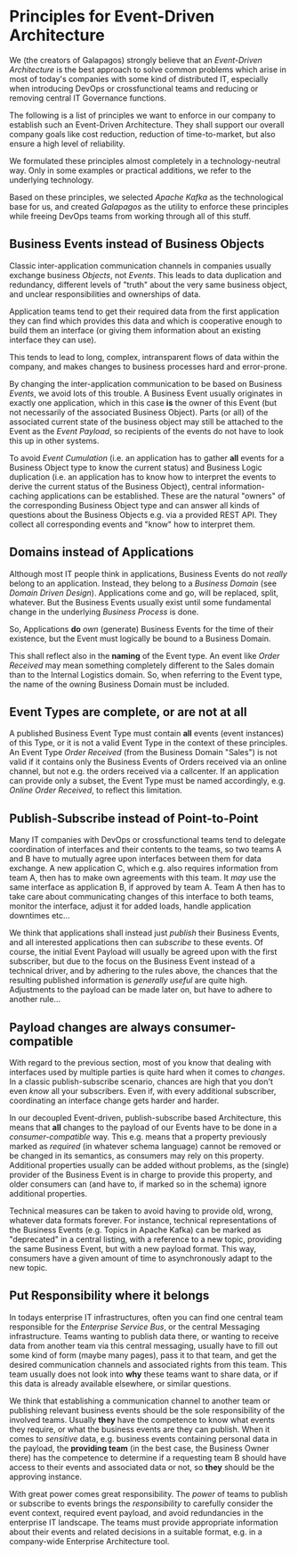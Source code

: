 # Principles for Event-Driven Architecture

We (the creators of Galapagos) strongly believe that an _Event-Driven Architecture_ is the best approach to solve common
problems which arise in most of today's companies with some kind of distributed IT, especially when introducing DevOps or 
crossfunctional teams and reducing or removing central IT Governance functions.
 
The following is a list of principles we want to enforce in our company to establish such an Event-Driven Architecture.
They shall support our overall company goals like cost reduction, reduction of time-to-market, but also ensure a high 
level of reliability.

We formulated these principles almost completely in a technology-neutral way. Only in some examples or practical 
additions, we refer to the underlying technology. 

Based on these principles, we selected _Apache Kafka_ as the technological base for us, and created _Galapagos_ as the
utility to enforce these principles while freeing DevOps teams from working through all of this stuff.

## Business Events instead of Business Objects

Classic inter-application communication channels in companies usually exchange business _Objects_, not _Events_. This
leads to data duplication and redundancy, different levels of "truth" about the very same business object, and unclear
responsibilities and ownerships of data. 

Application teams tend to get their required data from the first application they can find which provides this data and 
which is cooperative enough to build them an interface (or giving them information about an existing interface they can 
use).

This tends to lead to long, complex, intransparent flows of data within the company, and makes changes to business
processes hard and error-prone.

By changing the inter-application communication to be based on Business _Events_, we avoid lots of this trouble. A
Business Event usually originates in exactly one application, which in this case **is** the owner of this Event (but
not necessarily of the associated Business Object). Parts (or all) of the associated current state of the business 
object may still be attached to the Event as the _Event Payload_, so recipients of the events do not have to look this 
up in other systems.

To avoid _Event Cumulation_ (i.e. an application has to gather **all** events for a Business Object type to know the
current status) and Business Logic duplication (i.e. an application has to know how to interpret the events to derive
the current status of the Business Object), central information-caching applications can be established. These are the
natural "owners" of the corresponding Business Object type and can answer all kinds of questions about the Business
Objects e.g. via a provided REST API. They collect all corresponding events and "know" how to interpret them.


## Domains instead of Applications

Although most IT people think in applications, Business Events do not _really_ belong to an application. Instead, they
belong to a _Business Domain_ (see _Domain Driven Design_). Applications come and go, will be replaced, split, whatever.
But the Business Events usually exist until some fundamental change in the underlying _Business Process_ is done.

So, Applications **do** _own_ (generate) Business Events for the time of their existence, but the Event must logically
be bound to a Business Domain.

This shall reflect also in the **naming** of the Event type. An event like _Order Received_ may mean something completely
different to the Sales domain than to the Internal Logistics domain. So, when referring to the Event type, the name of 
the owning Business Domain must be included.

## Event Types are complete, or are not at all

A published Business Event Type must contain **all** events (event instances) of this Type, or it is not a valid Event
Type in the context of these principles. An Event Type _Order Received_ (from the Business Domain "Sales") is not valid
if it contains only the Business Events of Orders received via an online channel, but not e.g. the orders received via
a callcenter. If an application can provide only a subset, the Event Type must be named accordingly, e.g. 
_Online Order Received_, to reflect this limitation.

## Publish-Subscribe instead of Point-to-Point

Many IT companies with DevOps or crossfunctional teams tend to delegate coordination of interfaces and their contents to
the teams, so two teams A and B have to mutually agree upon interfaces between them for data exchange. A new application
C, which e.g. also requires information from team A, then has to make own agreements with this team. It _may_ use the
same interface as application B, if approved by team A. Team A then has to take care about communicating changes of this
interface to both teams, monitor the interface, adjust it for added loads, handle application downtimes etc...

We think that applications shall instead just _publish_ their Business Events, and all interested applications then can
_subscribe_ to these events. Of course, the initial Event Payload will usually be agreed upon with the first subscriber, 
but due to the focus on the Business Event instead of a technical driver, and by adhering to the rules above, the chances 
that the resulting published information is _generally useful_ are quite high. Adjustments to the payload can be made 
later on, but have to adhere to another rule...

## Payload changes are always consumer-compatible

With regard to the previous section, most of you know that dealing with interfaces used by multiple parties is quite
hard when it comes to _changes_. In a classic publish-subscribe scenario, chances are high that you don't even _know_
all your subscribers. Even if, with every additional subscriber, coordinating an interface change gets harder and harder.

In our decoupled Event-driven, publish-subscribe based Architecture, this means that **all** changes to the payload of
our Events have to be done in a _consumer-compatible_ way. This e.g. means that a property previously marked as 
_required_ (in whatever schema language) cannot be removed or be changed in its semantics, as consumers may rely on this
property. Additional properties usually can be added without problems, as the (single) provider of the Business Event is
in charge to provide this property, and older consumers can (and have to, if marked so in the schema) ignore additional
properties.

Technical measures can be taken to avoid having to provide old, wrong, whatever data formats forever. For instance,
technical representations of the Business Events (e.g. Topics in Apache Kafka) can be marked as "deprecated" in a 
central listing, with a reference to a new topic, providing the same Business Event, but with a new payload format.
This way, consumers have a given amount of time to asynchronously adapt to the new topic.

## Put Responsibility where it belongs

In todays enterprise IT infrastructures, often you can find one central team responsible for the _Enterprise Service
Bus_, or the central Messaging infrastructure. Teams wanting to publish data there, or wanting to receive data from
another team via this central messaging, usually have to fill out some kind of form (maybe many pages), pass it to that
team, and get the desired communication channels and associated rights from this team. This team usually does not look
into **why** these teams want to share data, or if this data is already available elsewhere, or similar questions.

We think that establishing a communication channel to another team or publishing relevant business events should be the 
sole responsibility of the involved teams. Usually **they** have the competence to know what events they require, or
what the business events are they can publish. When it comes to _sensitive_ data, e.g. business events containing 
personal data in the payload, the **providing team** (in the best case, the Business Owner there) has the competence to 
determine if a requesting team B should have access to their events and associated data or not, so **they** should be the 
approving instance.

With great power comes great responsibility. The _power_ of teams to publish or subscribe to events brings the
_responsibility_ to carefully consider the event context, required event payload, and avoid redundancies in the 
enterprise IT landscape. The teams must provide appropriate information about their events and related decisions in a
suitable format, e.g. in a company-wide Enterprise Architecture tool.
